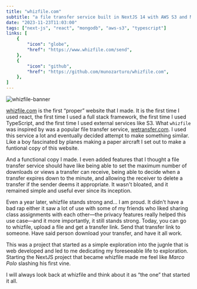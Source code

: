 ```yaml
---
title: "whizfile.com"
subtitle: "a file transfer service built in NextJS 14 with AWS S3 and MongoDB."
date: "2023-11-23T11:03:00"
tags: ["next-js", "react", "mongodb", "aws-s3", "typescript"]
links: [
    {
        "icon": "globe",
        "href": "https://www.whizfile.com/send",
    },
    {
        "icon": "github",
        "href": "https://github.com/munozarturo/whizfile.com",
    },
]
---
```


![whizfile-banner](/assets/whizfile/banner.png)

[whizfile.com](https://www.whizfile.com) is the first &ldquo;proper&rdquo; website that I made. It is the first time I used react, the first time I used a full stack framework, the first time I used TypeScript, and the first time I used external services like S3. What `whizfile` was inspired by was a popular file transfer service, [wetransfer.com](https://wetransfer.com/). I used this service a lot and eventually decided attempt to make something similar. Like a boy fascinated by planes making a paper aircraft I set out to make a funtional copy of this website.

And a functional copy I made. I even added features that I thought a file transfer service should have like being able to set the maximum number of downloads or views a transfer can receive, being able to decide when a transfer expires down to the minute, and allowing the receiver to delete a transfer if the sender deems it appropriate. It wasn't bloated, and it remained simple and useful ever since its inception.

Even a year later, whizfile stands strong and... I am proud. It didn't have a bad rap either it saw a lot of use with some of my friends who liked sharing class assignments with each other&mdash;the privacy features really helped this use case&mdash;and it more importantly, it still stands strong. Today, you can go to whizfile, upload a file and get a transfer link. Send that transfer link to someone. Have said person download your transfer, and have it all work.

This was a project that started as a simple exploration into the jugnle that is web developed and led to me dedicating my foreseeable life to exploration. Starting the NextJS project that became whizfile made me feel like *Marco Polo* slashing his first vine.

I will always look back at whizfile and think about it as &ldquo;the one&rdquo; that started it all.
